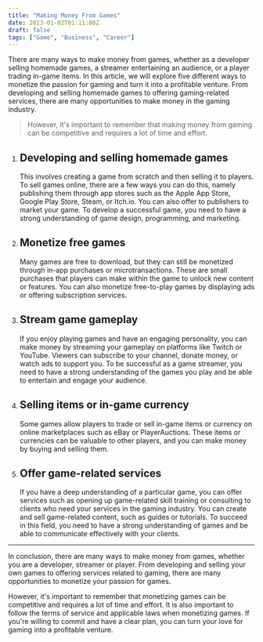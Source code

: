 ```yaml
---
title: "Making Money From Games"
date: 2023-01-02T01:11:08Z
draft: false
tags: ["Game", "Business", "Career"]
---
```


There are many ways to make money from games, whether as a developer selling homemade games, a streamer entertaining an audience, or a player trading in-game items. In this article, we will explore five different ways to monetize the passion for gaming and turn it into a profitable venture. From developing and selling homemade games to offering gaming-related services, there are many opportunities to make money in the gaming industry. 

> However, it's important to remember that making money from gaming can be competitive and requires a lot of time and effort.

1. ## Developing and selling homemade games
    
    This involves creating a game from scratch and then selling it to players. To sell games online, there are a few ways you can do this, namely publishing them through app stores such as the Apple App Store, Google Play Store, Steam, or Itch.io. You can also offer to publishers to market your game. To develop a successful game, you need to have a strong understanding of game design, programming, and marketing.

2. ## Monetize free games
    
    Many games are free to download, but they can still be monetized through in-app purchases or microtransactions. These are small purchases that players can make within the game to unlock new content or features. You can also monetize free-to-play games by displaying ads or offering subscription services.

3. ## Stream game gameplay
    
    If you enjoy playing games and have an engaging personality, you can make money by streaming your gameplay on platforms like Twitch or YouTube. Viewers can subscribe to your channel, donate money, or watch ads to support you. To be successful as a game streamer, you need to have a strong understanding of the games you play and be able to entertain and engage your audience.

4. ## Selling items or in-game currency
    
    Some games allow players to trade or sell in-game items or currency on online marketplaces such as eBay or PlayerAuctions. These items or currencies can be valuable to other players, and you can make money by buying and selling them.

5. ## Offer game-related services
    
    If you have a deep understanding of a particular game, you can offer services such as opening up game-related skill training or consulting to clients who need your services in the gaming industry. You can create and sell game-related content, such as guides or tutorials. To succeed in this field, you need to have a strong understanding of games and be able to communicate effectively with your clients.

---

In conclusion, there are many ways to make money from games, whether you are a developer, streamer or player. From developing and selling your own games to offering services related to gaming, there are many opportunities to monetize your passion for games. 

However, it's important to remember that monetizing games can be competitive and requires a lot of time and effort. It is also important to follow the terms of service and applicable laws when monetizing games. If you're willing to commit and have a clear plan, you can turn your love for gaming into a profitable venture.